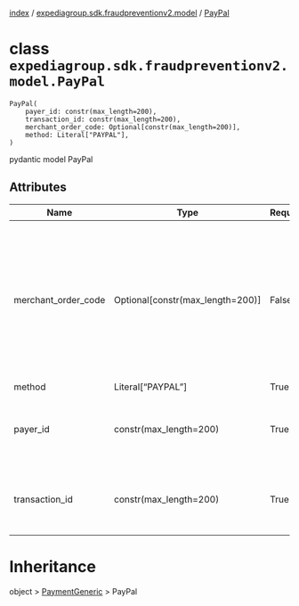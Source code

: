 [index](index.md) /
[expediagroup.sdk.fraudpreventionv2.model](expediagroup.sdk.fraudpreventionv2.model.md)
/ [PayPal](PayPal.md)

# class `expediagroup.sdk.fraudpreventionv2.model.PayPal`

```
PayPal(
    payer_id: constr(max_length=200),
    transaction_id: constr(max_length=200),
    merchant_order_code: Optional[constr(max_length=200)],
    method: Literal["PAYPAL"],
)
```

pydantic model PayPal

## Attributes

| Name                | Type                               | Required | Description                                                                                                                                   |
| ------------------- | ---------------------------------- | -------- | --------------------------------------------------------------------------------------------------------------------------------------------- |
| merchant_order_code | Optional\[constr(max_length=200)\] | False    | Reference code passed to acquiring bank at the time of payment. This code is the key ID that ties back to payments data at the payment level. |
| method              | Literal\[“PAYPAL”\]                | True     | …                                                                                                                                             |
| payer_id            | constr(max_length=200)             | True     | Unique PayPal Customer Account identification number.                                                                                         |
| transaction_id      | constr(max_length=200)             | True     | Unique transaction number to identify Auth calls at PayPal.                                                                                   |

# Inheritance

object > [PaymentGeneric](PaymentGeneric.md) > PayPal
